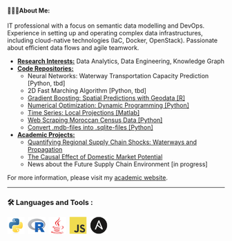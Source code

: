 <h4>👨🏻&zwj;💻About Me:</h4>
<p>IT professional with a focus on semantic data modelling and DevOps. Experience in setting up and operating complex data infrastructures, including cloud-native technologies (IaC, Docker, OpenStack). Passionate about efficient data flows and agile teamwork.</p>
<ul>
<li><strong><u>Research Interests:</u></strong> Data Analytics, Data Engineering, Knowledge Graph </li>
<li><strong><u>Code Repositories:</u></strong>
<ul>
<li>Neural Networks: Waterway Transportation Capacity Prediction [Python, tbd]</li>
<li>2D Fast Marching Algorithm [Python, tbd]</li>
<li><a href="https://github.com/yann-mueller/gradient_boosting" target="_blank" rel="noopener noreferrer">Gradient Boosting: Spatial Predictions with Geodata [R]</a></li>
<li><a href="https://github.com/yann-mueller/dynamic_programming" target="_blank" rel="noopener noreferrer">Numerical Optimization: Dynamic Programming [Python]</a></li>
<li><a href="https://github.com/yann-mueller/time_series_local_projections" target="_blank" rel="noopener noreferrer">Time Series: Local Projections [Matlab]</a></li>
<li><a href="https://github.com/yann-mueller/webscraping_census" target="_blank" rel="noopener noreferrer">Web Scraping Moroccan Census Data [Python]</a></li>
<li><a href="https://github.com/yann-mueller/mdb_2_sqlite" target="_blank" rel="noopener noreferrer">Convert .mdb-files into .sqlite-files [Python]</a></li>
</ul>
<li><strong><u>Academic Projects:</u></strong>
<ul>
<li><a href="https://github.com/yann-mueller/waterway_shocks" target="_blank" rel="noopener noreferrer">Quantifying Regional Supply Chain Shocks: Waterways and Propagation</a></li>
<li><a href="https://github.com/yann-mueller/oases_market_potential">The Causal Effect of Domestic Market Potential</a></li>
<li>News about the Future Supply Chain Environment [in progress]</li>
</ul>
</li>
</ul>
<p>For more information, please visit my <a href="https://www.yannmueller.de" target="_blank" rel="noopener noreferrer">academic website</a>.</p>

---

### :hammer_and_wrench: Languages and Tools :
<div>
    <img src="https://github.com/devicons/devicon/blob/master/icons/python/python-original.svg" title="Python" alt="Python" width="40" height="40"/>&nbsp;
    <img src="https://github.com/devicons/devicon/blob/master/icons/r/r-original.svg" title="Julia" alt="Julia" width="40" height="40"/>&nbsp;
    <img src="https://github.com/devicons/devicon/blob/master/icons/java/java-plain.svg" title="Julia" alt="Java" width="40" height="40"/>&nbsp;
    <img src="https://github.com/devicons/devicon/blob/master/icons/javascript/javascript-original.svg" title="JavaScript" alt="Matlab" width="40" height="40"/>&nbsp;
    <img src="https://github.com/devicons/devicon/blob/master/icons/ansible/ansible-plain.svg" title="Julia" alt="Ansible" width="40" height="40"/>&nbsp;

</div>
